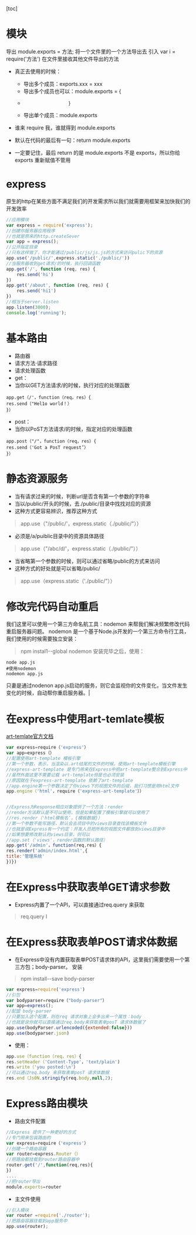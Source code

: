 [toc]
# 模块
导出 module.exports = 方法;
    将一个文件里的一个方法导出去
引入 var i = require('方法')
    在文件里接收其他文件导出的方法

- 真正去使用的时候：
    -  导出多个成员：exports.xxx = xxx
    -  导出多个成员也可以：module.exports = {
    -                      }
    -  导出单个成员：module.exports

- 谁来 require 我，谁就得到 module.exports
- 默认在代码的最后有一句：return module.exports
- 一定要记住，最后 return 的是 module.exports
不是 exports，所以你给 exports 重新赋值不管用

# express
原生的http在某些方面不满足我们的开发需求所以我们就需要用框架来加快我们的开发效率
```js
//应用模块
var express = require('express');
//创建你服务器应用程序
//也就是原来的http.createSever
var app = express();
//公开指定目录
//只有这样做了，你才能通过/public/js/js.js的方式来访问pulic下的资源
app.use('/public/',express.static('./public/'))
//当服务器收到get请求/的时候，执行回调函数
app.get('/', function (req, res) {
    res.send('hi')
})
app.get('/about', function (req, res) {
    res.send('hi1')
})
//相当于server.listen
app.listen(3000);
console.log('running');
```
# 基本路由
- 路由器
- 请求方法·请求路径
- 请求处理函数
- get：
- 当你以GET方法请求/的时候，执行对应的处理函数
```
app.get（/'，function（req，res）{
res.send（"Hel1o world！）
}）
```
- post：
- 当你以PoST方法请求/的时候，指定对应的处理函数
```
app.post（"/"，function（req，res）{
res.send（'Got a PosT request’）
}）
```
# 静态资源服务
- 当有请求过来的时候，判断url是否含有第一个参数的字符串
- 当以/public/开头的时候，去./public/目录中找找对应的资源
- 这种方式更容易辨识，推荐这种方式
> app.use（"/public/'，express.static（./public/"））
- 必须是/a/puiblic目录中的资源具体路径
> app.use（"/abc/d/'，express.static（./public/"））
- 当省略第一个参数的时候，则可以通过省略/public的方式来访问
- 这种方式的好处就是可以省略/public/
>app.use（express.static（'./public/"）） 

# 修改完代码自动重启
我们这里可以使用一个第三方命名航工具：nodemon 来帮我们解决频繁修改代码重启服务器问题。
nodemon 是一个基于Node.js开发的一个第三方命令行工具，我们使用的时候需要独立安装：
> npm instal1--global nodemon
安装完毕之后，使用：
```
node app.js
#使用nodemon
nodemon app.js
```
只妻是通过nodenon app.js启动的服务，则它会监视你的文件变化，当文件发生变化的时候，自动帮你重启服务器。|

# 在express中使用art-temlate模板
[art-temlate官方文档](http://aui.github.io/art-template/zh-cn/docs/api.html)
```js
var express=require（'express'）
var app=express（）
//配置使用art-template 模板引擎
//第一个参数，表示，当渲染以.art结尾的文件的时候，使用art-template模板引擎
//express-art-template 是专门用来在Express中把art-template整合到Express中
//虽然外面这里不需要记载 art-template但是也必须安装
//原因就在于express-art-template 依赖了art-template
//app.engine第一个参数决定了你views下的视图文件的后缀，我们习惯是用html文件
app.engine（'html'，require（'express-art-template'））


//Express为Response相应对象提供了一个方法：render
//render方法默认是不可以使用，但是如果配置了模板引擎就可以使用了
//res.render（'html模板名’，{模板数据}）
//第一个参数不能写路径，默认会去项目中的views目录查找该模板文件
//也就是说Express有一个约定：开发人员把所有的视图文件都放到views目录中
//如果想要修改默认的views目录，则可以
//app.set（'views'，render函数的默认路径）
app.get('/admin'，function(req,res）{
res.render('admin/index.html',{
title:'管理系统'
})})
```

# 在Express中获取表单GET请求参数
- Express内置了一个APl，可以直接通过req.query 来获取
>req.query I

# 在Express获取表单POST请求体数据
- 在Express中没有内置获取表单POST请求体的API，这里我们需要使用一个第三方包；body-parser。
安装
>npm install--save body-parser
```js
var express=require('express')
//引包
var bodyparser=require（"body-parser"）
var app=express();
//配盟 body-parser
//只要加入这个配置，则在req 请求对象上会多出来一个属性：body
//也就是说你就可以直接通过req.body来获取表单posT 请求体数据了
app.use(bodyParser.urlencoded({extended:false}))
app.use(bodyparser.json)
```
- 使用：
```js
app.use（function（req，res）{
res.setHeader（'Content-Type'，'text/plain')
res.write（'you posted:\n'）
//可以通过req.body 来获取表单posT 请求体数据
res.end（Js0N.stringify(req.body,null,2);
```

# Express路由模块
- 路由文件配置
```js
//Express 提供了一种更好的方式
//专门用来包装路由的
var express=require（'express'）
//创建一个路由容器
var router=express.Router（）
//把路由都挂载到router路由容器中
router.get('/',function(req,res){
})
....
//把router导出
module.exports=router
```
- 主文件使用
```js
//引入模块
var router =require('./router');
//把路由容器挂载到app服务中
app.use(router);
```